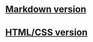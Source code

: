 # [Markdown version](https://nuromirzak.github.io/rsschool-cv/cv)
# [HTML/CSS version](https://GITHUB-USERNAME.github.io/rsschool-cv/)